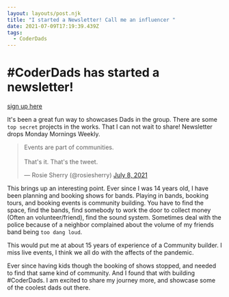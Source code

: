 ```yaml
---
layout: layouts/post.njk
title: "I started a Newsletter! Call me an influencer "
date: 2021-07-09T17:19:39.439Z
tags:
  - CoderDads
---
```

# #CoderDads has started a newsletter! 

[sign up here](https://www.sendfox.com/coderdads)

It's been a great fun way to showcases Dads in the group. 
There are some `top secret` projects in the works. That I can not wait to share! Newsletter drops Monday Mornings Weekly. 

<blockquote class="twitter-tweet"><p lang="en" dir="ltr">Events are part of communities.<br><br>That&#39;s it. That&#39;s the tweet.</p>&mdash; Rosie Sherry (@rosiesherry) <a href="https://twitter.com/rosiesherry/status/1413135811361472521?ref_src=twsrc%5Etfw">July 8, 2021</a></blockquote> <script async src="https://platform.twitter.com/widgets.js" charset="utf-8"></script>

This brings up an interesting point. Ever since I was 14 years old, I have been planning and booking shows for bands. Playing in bands, booking tours, and booking events is community building. You have to find the space, find the bands, find somebody to work the door to collect money (Often an volunteer/friend), find the sound system. Sometimes deal with the police because of a neighbor complained about the volume of my friends band being `too dang loud`. 

This would put me at about 15 years of experience of a Community builder. I miss live events, I think we all do with the affects of the pandemic. 


Ever since having kids though the booking of shows stopped, and needed to find that same kind of community. And I found that with building #CoderDads. I am excited to share my journey more, and showcase some of the coolest dads out there. 

